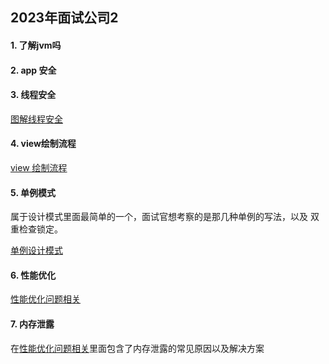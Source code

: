 ## 2023年面试公司2

#### 1. 了解jvm吗



#### 2. app 安全 

 

#### 3. 线程安全 

[图解线程安全](https://juejin.cn/post/6844903890224152584)

#### 4. view绘制流程

[view 绘制流程](https://github.com/Ityang/Architect/blob/main/Android/View%E7%9B%B8%E5%85%B3/View%E7%BB%98%E5%88%B6.md)

#### 5. 单例模式

属于设计模式里面最简单的一个，面试官想考察的是那几种单例的写法，以及 双重检查锁定。

[单例设计模式](https://github.com/Ityang/Architect/blob/main/%E8%AE%BE%E8%AE%A1%E6%A8%A1%E5%BC%8F/%E5%8D%95%E4%BE%8B%E8%AE%BE%E8%AE%A1%E6%A8%A1%E5%BC%8F.md)

#### 6. 性能优化

[性能优化问题相关](https://github.com/Ityang/Architect/blob/main/Android/%E6%80%A7%E8%83%BD%E4%BC%98%E5%8C%96/%E6%80%A7%E8%83%BD%E4%BC%98%E5%8C%96.md)

#### 7. 内存泄露

在[性能优化问题相关](https://github.com/Ityang/Architect/blob/main/Android/%E6%80%A7%E8%83%BD%E4%BC%98%E5%8C%96/%E6%80%A7%E8%83%BD%E4%BC%98%E5%8C%96.md)里面包含了内存泄露的常见原因以及解决方案
